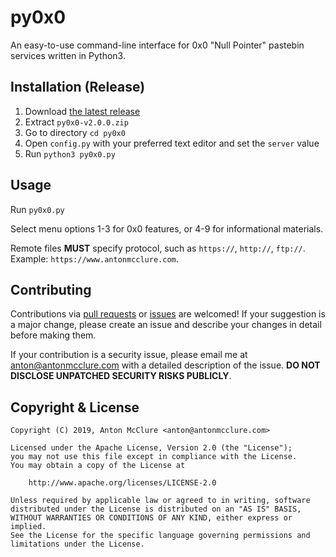 # py0x0
An easy-to-use command-line interface for 0x0 "Null Pointer" pastebin services written in Python3.

## Installation (Release)
  1. Download [the latest release](https://www.antonmcclure.com/software/py0x0/py0x0-v2.0.0.zip)
  2. Extract `py0x0-v2.0.0.zip`
  3. Go to directory `cd py0x0`
  4. Open `config.py` with your preferred text editor and set the `server` value
  5. Run `python3 py0x0.py`

## Usage
Run `py0x0.py`

Select menu options 1-3 for 0x0 features, or 4-9 for informational materials.

Remote files **MUST** specify protocol, such as `https://`, `http://`, `ftp://`. Example: `https://www.antonmcclure.com`.

## Contributing
Contributions via [pull requests](https://github.com/AntonMcClure/py0x0/pulls) or [issues](https://github.com/AntonMcClure/py0x0/issues) are welcomed! If your suggestion is a major change, please create an issue and describe your changes in detail before making them.

If your contribution is a security issue, please email me at <anton@antonmcclure.com> with a detailed description of the issue. **DO NOT DISCLOSE UNPATCHED SECURITY RISKS PUBLICLY**.  

## Copyright & License
    Copyright (C) 2019, Anton McClure <anton@antonmcclure.com>

    Licensed under the Apache License, Version 2.0 (the "License");
    you may not use this file except in compliance with the License.
    You may obtain a copy of the License at

        http://www.apache.org/licenses/LICENSE-2.0

    Unless required by applicable law or agreed to in writing, software
    distributed under the License is distributed on an "AS IS" BASIS,
    WITHOUT WARRANTIES OR CONDITIONS OF ANY KIND, either express or implied.
    See the License for the specific language governing permissions and
    limitations under the License.
